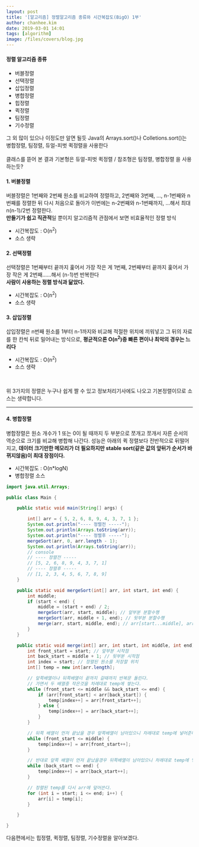 ```yaml
---
layout: post
title: '[알고리즘] 정렬알고리즘 종류와 시간복잡도(BigO) 1부'
author: chanhee.kim
date: 2019-03-01 14:01
tags: [algorithm]
image: /files/covers/blog.jpg
---
```


#### 정렬 알고리즘 종류
* 버블정렬
* 선택정렬
* 삽입정렬
* 병합정렬
* 힙정렬
* 퀵정렬
* 팀정렬
* 기수정렬

그 외 많이 있으나 이정도만 알면 될듯 Java의 Arrays.sort()나 Colletions.sort()는 병합정렬, 팀정렬, 듀얼-피벗 퀵정렬을 사용한다 <br><br>
클래스를 뜯어 본 결과 기본형은 듀얼-피벗 퀵정렬 / 참조형은 팀정렬, 병합정렬 을 사용하는듯?


#### 1. 버블정렬
버블정렬은 1번째와 2번째 원소를 비교하여 정렬하고, 2번째와 3번째, ..., n-1번째와 n번째를 정렬한 뒤 다시 처음으로 돌아가 이번에는 n-2번째와 n-1번째까지, ...해서 최대 n(n-1)/2​번 정렬한다.<br>
<strong class="red">만들기가 쉽고 직관적</strong>일 뿐이지 알고리즘적 관점에서 보면 비효율적인 정렬 방식
* 시간복잡도 : O(n<sup>2</sup>)
* 소스 생략

#### 2. 선택정렬
선택정렬은 1번째부터 끝까지 훑어서 가장 작은 게 1번째, 2번째부터 끝까지 훑어서 가장 작은 게 2번째……해서 (n-1)번 반복한다
<br> <strong class="red">사람이 사용하는 정렬 방식과 닮았다.</strong>
* 시간복잡도 : O(n<sup>2</sup>)
* 소스 생략

#### 3. 삽입정렬
삽입정렬은 n번째 원소를 1부터 n-1까지와 비교해 적절한 위치에 끼워넣고 그 뒤의 자료를 한 칸씩 뒤로 밀어내는 방식으로, <strong class="red">평균적으론 O(n<sup>2</sup>)중 빠른 편이나 최악의 경우는 느리다</strong>
* 시간복잡도 : O(n<sup>2</sup>)
* 소스 생략
<br>

위 3가지의 정렬은 누구나 쉽게 짤 수 있고 정보처리기사에도 나오고 기본정렬이므로 소스는 생략합니다.

---

#### 4. 병합정렬
병합정렬은 원소 개수가 1 또는 0이 될 때까지 두 부분으로 쪼개고 쪼개서 자른 순서의 역순으로 크기를 비교해 병합해 나간다. 성능은 아래의 퀵 정렬보다 전반적으로 뒤떨어지고, <strong class="red">데이터 크기만한 메모리가 더 필요하지만 stable sort(같은 값의 앞뒤가 순서가 바뀌지않음)이 최대 장점이다.</strong>
* 시간복잡도 : O(n*logN)
* 병합정렬 소스
``` java
import java.util.Arrays;

public class Main {

	public static void main(String[] args) {

		int[] arr = { 5, 2, 6, 8, 9, 4, 3, 7, 1 };
		System.out.println("---- 정렬전 -----");
		System.out.println(Arrays.toString(arr));
		System.out.println("---- 정렬후 -----");
		mergeSort(arr, 0, arr.length - 1);
		System.out.println(Arrays.toString(arr));
		// console
		// ---- 정렬전 -----
		// [5, 2, 6, 8, 9, 4, 3, 7, 1]
		// ---- 정렬후 -----
		// [1, 2, 3, 4, 5, 6, 7, 8, 9]
	}

	public static void mergeSort(int[] arr, int start, int end) {
		int middle;
		if (start < end) {
			middle = (start + end) / 2;
			mergeSort(arr, start, middle); // 앞부분 분할수행
			mergeSort(arr, middle + 1, end); // 뒷부분 분할수행
			merge(arr, start, middle, end); // arr[start...middle], arr[middle...end] 앞부분과 뒷부분 배열을 합친다.
		}
	}

	public static void merge(int[] arr, int start, int middle, int end) {
		int front_start = start; // 앞부분 시작점
		int back_start = middle + 1; // 뒷부분 시작점
		int index = start; // 정렬된 원소를 저장할 위치
		int[] temp = new int[arr.length];

		// 앞쪽배열이나 뒤쪽배열이 끝까지 갈때까지 반복문 돌린다.
		// 가면서 두 배열중 작은것을 차례대로 temp에 쌓는다.
		while (front_start <= middle && back_start <= end) {
			if (arr[front_start] < arr[back_start]) {
				temp[index++] = arr[front_start++];
			} else {
				temp[index++] = arr[back_start++];
			}
		}

		// 뒤쪽 배열이 먼저 끝났을 경우 앞쪽배열이 남아있으니 차례대로 temp에 넣어준다.
		while (front_start <= middle) {
			temp[index++] = arr[front_start++];
		}

		// 반대로 앞쪽 배열이 먼저 끝났을경우 뒤쪽배열이 남아있으니 차례대로 temp에 넣어준다.
		while (back_start <= end) {
			temp[index++] = arr[back_start++];
		}

		// 정렬된 temp를 다시 arr에 덮어쓴다.
		for (int i = start; i <= end; i++) {
			arr[i] = temp[i];
		}

	}

}

```

다음편에서는 힙정렬, 퀵정렬, 팀정렬, 기수정렬을 알아보겠다.
